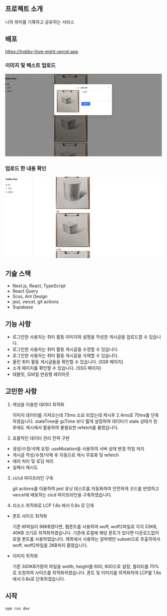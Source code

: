 ## 프로젝트 소개

나의 취미를 기록하고 공유하는 서비스

## 배포

https://hobby-hive-eight.vercel.app

### 이미지 및 텍스트 업로드

![alt text](image-1.png)

### 업로드 한 내용 확인

![alt text](image.png)

## 기술 스택

- Next.js, React, TypeScript
- React Query
- Scss, Ant Design
- jest, vercel, git actions
- Supabase

## 기능 사항

- 로그인한 사용자는 취미 활동 이미지와 설명을 작성한 게시글을 업로드할 수 있습니다.
- 로그인한 사용자는 취미 활동 게시글을 수정할 수 있습니다.
- 로그인한 사용자는 취미 활동 게시글을 삭제할 수 있습니다.
- 올린 취미 활동 게시글들을 확인할 수 있습니다. (SSR 페이지)
- 소개 페이지를 확인할 수 있습니다. (SSG 페이지)
- 태블릿, 모바일 반응형 레이아웃

## 고민한 사항

1. 캐싱을 이용한 데이터 최적화

   이미지 데이터를 가져오는데 73ms 소요 되었는데 캐시후 2.4ms로 70ms를 단축하였습니다.
   staleTime을 gcTime 보다 짧게 설정하여 데이터가 stale 상태가 된 후에도 캐시에서 활용하여 불필요한 refetch를 줄였습니다.

2. 효율적인 데이터 관리 전략 구현

  - 생성/수정/삭제 요청: useMutation을 사용하여 서버 상태 변경 작업 처리
  - 게시글 작성/수정/삭제 후 자동으로 캐시 무효화 및 refetch
  - 에러 처리 및 로딩 처리
  - 실패시 재시도

3. ci/cd 파이프라인 구축

   git actions를 이용하여 jest 유닛 테스트를 자동화하여 안전하게 코드를 반영하고 vercel에 배포하는 cicd 파이프라인을 구축하였습니다.

4. 리소스 최적화로 LCP 1.6s 에서 0.8s 로 단축

- 폰트 사이즈 최적화

  기존 ttf파일이 88KB였다면, 웹폰트를 사용하여 woff, woff2파일로 각각 53KB, 40KB 크기로 최적화하였습니다.
  기존에 로컬에 해당 폰트가 있다면 다운로드없이 로컬 폰트를 사용하였습니다.
  제목에서 사용하는 알파벳만 subset으로 추출하여서 woff, woff2파일을 2KB까지 줄였습니다.

- 이미지 최적화

  기존 300KB가량의 파일을 width, height를 600, 800으로 설정, 퀄리티를 75%로 조정하여 사이즈를 최적화하였습니다.
  폰트 및 이미지를 최적화하여 LCP를 1.6s에서 0.8s로 단축하였습니다.

## 시작

```bash
npm run dev
```
